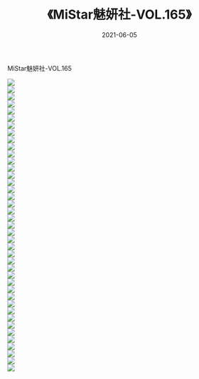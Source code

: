 ﻿---
layout: post
title:  《MiStar魅妍社-VOL.165》
date:   2021-06-05
img: http://img.660000.xyz/Sharelink/网络美图/2021/MiStar魅妍社-VOL.165/000.jpg
categories: [美女, 清纯, 唯美]
---

MiStar魅妍社-VOL.165

  ![](http://img.660000.xyz/Sharelink/网络美图/2021/MiStar魅妍社-VOL.165/001.jpg) <br> ![](http://img.660000.xyz/Sharelink/网络美图/2021/MiStar魅妍社-VOL.165/002.jpg) <br> ![](http://img.660000.xyz/Sharelink/网络美图/2021/MiStar魅妍社-VOL.165/003.jpg) <br> ![](http://img.660000.xyz/Sharelink/网络美图/2021/MiStar魅妍社-VOL.165/004.jpg) <br> ![](http://img.660000.xyz/Sharelink/网络美图/2021/MiStar魅妍社-VOL.165/005.jpg) <br> ![](http://img.660000.xyz/Sharelink/网络美图/2021/MiStar魅妍社-VOL.165/006.jpg) <br> ![](http://img.660000.xyz/Sharelink/网络美图/2021/MiStar魅妍社-VOL.165/007.jpg) <br> ![](http://img.660000.xyz/Sharelink/网络美图/2021/MiStar魅妍社-VOL.165/008.jpg) <br> ![](http://img.660000.xyz/Sharelink/网络美图/2021/MiStar魅妍社-VOL.165/009.jpg) <br> ![](http://img.660000.xyz/Sharelink/网络美图/2021/MiStar魅妍社-VOL.165/010.jpg) <br> ![](http://img.660000.xyz/Sharelink/网络美图/2021/MiStar魅妍社-VOL.165/011.jpg) <br> ![](http://img.660000.xyz/Sharelink/网络美图/2021/MiStar魅妍社-VOL.165/012.jpg) <br> ![](http://img.660000.xyz/Sharelink/网络美图/2021/MiStar魅妍社-VOL.165/013.jpg) <br> ![](http://img.660000.xyz/Sharelink/网络美图/2021/MiStar魅妍社-VOL.165/014.jpg) <br> ![](http://img.660000.xyz/Sharelink/网络美图/2021/MiStar魅妍社-VOL.165/015.jpg) <br> ![](http://img.660000.xyz/Sharelink/网络美图/2021/MiStar魅妍社-VOL.165/016.jpg) <br> ![](http://img.660000.xyz/Sharelink/网络美图/2021/MiStar魅妍社-VOL.165/017.jpg) <br> ![](http://img.660000.xyz/Sharelink/网络美图/2021/MiStar魅妍社-VOL.165/018.jpg) <br> ![](http://img.660000.xyz/Sharelink/网络美图/2021/MiStar魅妍社-VOL.165/019.jpg) <br> ![](http://img.660000.xyz/Sharelink/网络美图/2021/MiStar魅妍社-VOL.165/020.jpg) <br> ![](http://img.660000.xyz/Sharelink/网络美图/2021/MiStar魅妍社-VOL.165/021.jpg) <br> ![](http://img.660000.xyz/Sharelink/网络美图/2021/MiStar魅妍社-VOL.165/022.jpg) <br> ![](http://img.660000.xyz/Sharelink/网络美图/2021/MiStar魅妍社-VOL.165/023.jpg) <br> ![](http://img.660000.xyz/Sharelink/网络美图/2021/MiStar魅妍社-VOL.165/024.jpg) <br> ![](http://img.660000.xyz/Sharelink/网络美图/2021/MiStar魅妍社-VOL.165/025.jpg) <br> ![](http://img.660000.xyz/Sharelink/网络美图/2021/MiStar魅妍社-VOL.165/026.jpg) <br> ![](http://img.660000.xyz/Sharelink/网络美图/2021/MiStar魅妍社-VOL.165/027.jpg) <br> ![](http://img.660000.xyz/Sharelink/网络美图/2021/MiStar魅妍社-VOL.165/028.jpg) <br> ![](http://img.660000.xyz/Sharelink/网络美图/2021/MiStar魅妍社-VOL.165/029.jpg) <br> ![](http://img.660000.xyz/Sharelink/网络美图/2021/MiStar魅妍社-VOL.165/030.jpg) <br> ![](http://img.660000.xyz/Sharelink/网络美图/2021/MiStar魅妍社-VOL.165/031.jpg) <br> ![](http://img.660000.xyz/Sharelink/网络美图/2021/MiStar魅妍社-VOL.165/032.jpg) <br> ![](http://img.660000.xyz/Sharelink/网络美图/2021/MiStar魅妍社-VOL.165/033.jpg) <br> ![](http://img.660000.xyz/Sharelink/网络美图/2021/MiStar魅妍社-VOL.165/034.jpg) <br> ![](http://img.660000.xyz/Sharelink/网络美图/2021/MiStar魅妍社-VOL.165/035.jpg) <br> ![](http://img.660000.xyz/Sharelink/网络美图/2021/MiStar魅妍社-VOL.165/036.jpg) <br> ![](http://img.660000.xyz/Sharelink/网络美图/2021/MiStar魅妍社-VOL.165/037.jpg) <br> ![](http://img.660000.xyz/Sharelink/网络美图/2021/MiStar魅妍社-VOL.165/038.jpg) <br> ![](http://img.660000.xyz/Sharelink/网络美图/2021/MiStar魅妍社-VOL.165/039.jpg) <br> ![](http://img.660000.xyz/Sharelink/网络美图/2021/MiStar魅妍社-VOL.165/040.jpg) <br> ![](http://img.660000.xyz/Sharelink/网络美图/2021/MiStar魅妍社-VOL.165/041.jpg) <br>